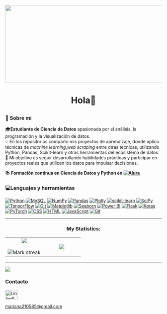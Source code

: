 
 <img align= "center" width="1000" height="250" src="https://raw.githubusercontent.com/arsentieva/arsentieva/main/code.gif">

 <h1 align="center">Hola👋</h1>

 <h2 align="center"></h2>

 <h3 align="left">💫 Sobre mi</h3>

 🎓**Estudiante de Ciencia de Datos** apasionada por el análisis, la programación y la visualización de datos.  
 💡  En los repositorios comparto mis proyectos de aprendizaje, donde aplico técnicas de *machine learning*,*web scraping* entre otras tecnicas, utilizando Python, Pandas, Scikit-learn y      otras herramientas del ecosistema de datos.  
 🚀 Mi objetivo es seguir desarrollando habilidades prácticas y participar en proyectos reales que utilicen los datos para impulsar decisiones.  

📚 **Formación continua en Ciencia de Datos y Python en [![Alura](https://custom-icon-badges.demolab.com/badge/Alura-001332?logo=alura-white&logoColor=fff)](https://www.alura.com.br/)** 


<h3 align="left">💻Lenguajes y herramientas</h3>

[![Python](https://img.shields.io/badge/python-3670A0?style=plastic&logo=python&logoColor=ffdd54)](https://www.python.org/)
[![MySQL](https://img.shields.io/badge/MySQL-4479A1?logo=mysql&logoColor=fff)](https://www.mysql.com/)
[![NumPy](https://img.shields.io/badge/numpy-%23013243.svg?style=plastic&logo=numpy&logoColor=white)](https://numpy.org/)
[![Pandas](https://img.shields.io/badge/pandas-%23150458.svg?style=plastic&logo=pandas&logoColor=white)](https://pandas.pydata.org/)
[![Plotly](https://img.shields.io/badge/Plotly-%233F4F75.svg?style=plastic&logo=plotly&logoColor=white)](https://plotly.com/)
[![scikit-learn](https://img.shields.io/badge/scikit--learn-%23F7931E.svg?style=plastic&logo=scikit-learn&logoColor=white)](https://scikit-learn.org/)
[![SciPy](https://img.shields.io/badge/SciPy-%230C55A5.svg?style=plastic&logo=scipy&logoColor=%white)](https://www.scipy.org/)
[![TensorFlow](https://img.shields.io/badge/TensorFlow-%23FF6F00.svg?style=plastic&logo=TensorFlow&logoColor=white)](https://www.tensorflow.org/)
[![Git](https://img.shields.io/badge/Git-fc6d26?style=plastic&logo=git&logoColor=white)](https://git-scm.com/)
[![Matplotlib](https://custom-icon-badges.demolab.com/badge/Matplotlib-71D291?logo=matplotlib&logoColor=fff)](https://matplotlib.org/)
[![Seaborn](https://img.shields.io/badge/Seaborn-0099CC?style=flat&logo=plotly&logoColor=white)](https://seaborn.pydata.org/)
[![Power BI](https://custom-icon-badges.demolab.com/badge/Power%20BI-F1C912?logo=power-bi&logoColor=fff)](https://powerbi.microsoft.com/)
[![Flask](https://img.shields.io/badge/Flask-000?logo=flask&logoColor=fff)](https://flask.palletsprojects.com/)
[![Keras](https://img.shields.io/badge/Keras-D00000?logo=keras&logoColor=fff)](https://keras.io/)
[![PyTorch](https://img.shields.io/badge/PyTorch-ee4c2c?logo=pytorch&logoColor=white)](https://pytorch.org/)
[![CSS](https://img.shields.io/badge/CSS-639?logo=css&logoColor=fff)](https://developer.mozilla.org/docs/Web/CSS)
[![HTML](https://img.shields.io/badge/HTML-%23E34F26.svg?logo=html5&logoColor=white)](https://developer.mozilla.org/docs/Web/HTML)
[![JavaScript](https://img.shields.io/badge/JavaScript-F7DF1E?logo=javascript&logoColor=000)](https://developer.mozilla.org/docs/Web/JavaScript)
[![Git](https://img.shields.io/badge/Git-F05032?logo=git&logoColor=fff)](#)

---

<h3 align="center">My Statistics:</h3>
<p align="center">
<table align="center">
<tr border="none">
<td width="50%" align="center">
  
  <img  align="center"  src="https://github-readme-stats.vercel.app/api?username=Scar1109&theme=dark&show_icons=true&count_private=true" />
  <br></br>
  <img  title="🔥 Get streak stats for your profile at git.io/streak-stats" alt="Mark streak" src="https://github-readme-streak-stats.herokuapp.com/?user=Scar1109&theme=dark&hide_border=false" /> 
</td>
<td width="50%" align="center">

  <img  align="center"  src="https://github-readme-stats.anuraghazra1.vercel.app/api/top-langs/?username=Scar1109&theme=dark&hide_border=false&no-bg=true&no-frame=true&langs_count=10"/>
  
  </td>
</tr>
</table>

---

[![](https://visitcount.itsvg.in/api?id=MarianaIR&icon=0&color=0)](https://visitcount.itsvg.in)

 <h3 align="left">Contacto</h3>
<p align="left">

  <!-- LinkedIn -->
  <a href="https://www.linkedin.com/in/mariana-ibarra-2a2727241/" target="_blank">
    <img align="center" src="https://raw.githubusercontent.com/rahuldkjain/github-profile-readme-generator/master/src/images/icons/Social/linked-in-alt.svg" alt="LinkedIn" height="30" width="40" />
  </a>

mariana210585@gmail.com



